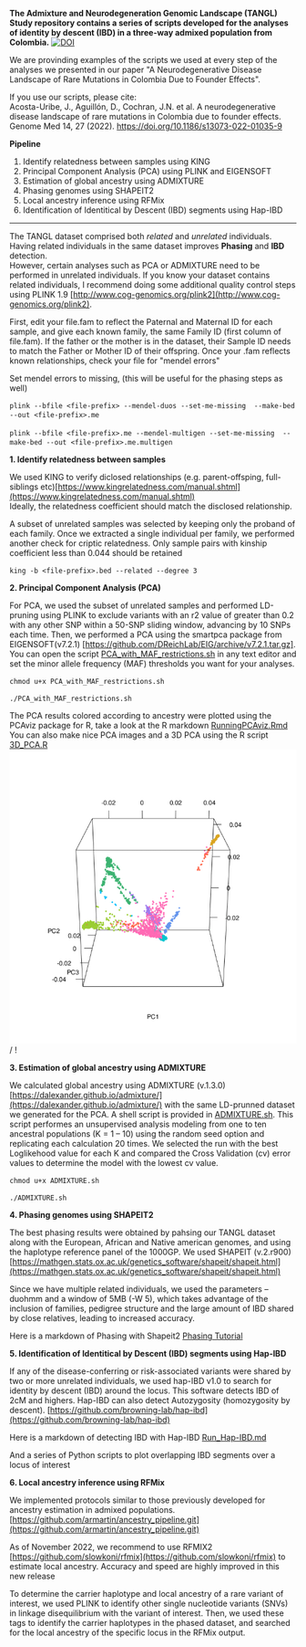 **The Admixture and Neurodegeneration Genomic Landscape (TANGL) Study repository contains a series of scripts developed for the analyses of identity by descent (IBD) in a three-way admixed population from Colombia.** 
[![DOI](https://zenodo.org/badge/394373254.svg)](https://zenodo.org/badge/latestdoi/394373254)

We are provinding examples of the scripts we used at every step of the analyses we presented in our paper "A Neurodegenerative Disease Landscape of Rare Mutations in Colombia Due to Founder Effects". 

  If you use our scripts, please cite: \
  Acosta-Uribe, J., Aguillón, D., Cochran, J.N. et al. A neurodegenerative disease landscape of rare mutations in Colombia due to founder effects. Genome Med 14, 27 (2022). https://doi.org/10.1186/s13073-022-01035-9




**Pipeline**

1. Identify relatedness between samples using KING
2. Principal Component Analysis (PCA) using PLINK and EIGENSOFT
3. Estimation of global ancestry using ADMIXTURE
4. Phasing genomes using SHAPEIT2
5. Local ancestry inference using RFMix 
6. Identification of Identitical by Descent (IBD) segments using Hap-IBD

________
The TANGL dataset comprised both *related* and *unrelated* individuals. Having related individuals in the same dataset improves **Phasing** and **IBD** detection.\
However, certain analyses such as PCA or ADMIXTURE need to be performed in unrelated individuals. If you know your dataset contains related individuals, I recommend doing some additional quality control steps using PLINK 1.9 [http://www.cog-genomics.org/plink2](http://www.cog-genomics.org/plink2).

First, edit your file.fam to reflect the Paternal and Maternal ID for each sample, and give each known family, the same Family ID (first column of file.fam).
If the father or the mother is in the dataset, their Sample ID needs to match the Father or Mother ID of their offspring.
Once your <file>.fam reflects known relationships, check your file for "mendel errors"
  
Set mendel errors to missing, (this will be useful for the phasing steps as well)
```
plink --bfile <file-prefix> --mendel-duos --set-me-missing  --make-bed --out <file-prefix>.me
  
plink --bfile <file-prefix>.me --mendel-multigen --set-me-missing  --make-bed --out <file-prefix>.me.multigen
``` 
  

**1. Identify relatedness between samples**

We used KING to verify diclosed relationships (e.g. parent-offsping, full-siblings etc)[https://www.kingrelatedness.com/manual.shtml](https://www.kingrelatedness.com/manual.shtml) \
Ideally, the relatedness coefficient should match the disclosed relationship.  

A subset of unrelated samples was selected by keeping only the proband of each family. Once we extracted a single individual per family, we performed another check for criptic relatedness. Only sample pairs with kinship coefficient less than 0.044 should be retained 
 
```
king -b <file-prefix>.bed --related --degree 3
```


**2. Principal Component Analysis (PCA)**

For PCA, we used the subset of unrelated samples and performed LD-pruning using PLINK to exclude variants with an r2 value of greater than 0.2 with any other SNP within a 50-SNP sliding window, advancing by 10 SNPs each time. Then, we performed a PCA using the smartpca package from EIGENSOFT(v7.2.1) [https://github.com/DReichLab/EIG/archive/v7.2.1.tar.gz]. You can open the script [PCA_with_MAF_restrictions.sh](PCA_with_MAF_restrictions.sh) in any text editor and set the minor allele frequency (MAF) thresholds you want for your analyses. 

  ```
  chmod u+x PCA_with_MAF_restrictions.sh
  ```
  ```
  ./PCA_with_MAF_restrictions.sh
  ```

The PCA results colored according to ancestry were plotted using the PCAviz package for R, take a look at the R markdown [RunningPCAviz.Rmd](RunningPCAviz.Rmd)\
You can also make nice PCA images and a 3D PCA using the R script [3D_PCA.R](3D_PCA.R)  
![ Alt text](3dAnimatedScatterplot.gif) / ! [](3dAnimatedScatterplot.gif)  
  
  
**3. Estimation of global ancestry using ADMIXTURE**

We calculated global ancestry using ADMIXTURE (v.1.3.0) [https://dalexander.github.io/admixture/](https://dalexander.github.io/admixture/) with the same LD-prunned dataset we generated for the PCA.
A shell script is provided in [ADMIXTURE.sh](ADMIXTURE.sh). This script performes an unsupervised analysis modeling from one to ten ancestral populations (K = 1 – 10) using the random seed option and replicating each calculation 20 times. We selected the run with the best Loglikehood value for each K and compared the Cross Validation (cv) error values to determine the model with the lowest cv value. 
  ```
  chmod u+x ADMIXTURE.sh
  ```
  ```
  ./ADMIXTURE.sh
  ```

 
**4. Phasing genomes using SHAPEIT2**

The best phasing results were obtained by pahsing our TANGL dataset along with the European, African and Native american genomes, and using the haplotype reference panel of the 1000GP. We used SHAPEIT (v.2.r900)[https://mathgen.stats.ox.ac.uk/genetics_software/shapeit/shapeit.html](https://mathgen.stats.ox.ac.uk/genetics_software/shapeit/shapeit.html)
  
Since we have multiple related individuals, we used the parameters –duohmm and a window of 5MB (-W 5), which takes advantage of the inclusion of families, pedigree structure and the large amount of IBD shared by close relatives, leading to increased accuracy. 

Here is a markdown of Phasing with Shapeit2
[Phasing Tutorial](Phasing.md)

  
**5. Identification of Identitical by Descent (IBD) segments using Hap-IBD**

If any of the disease-conferring or risk-associated variants were shared by two or more unrelated individuals, we used hap-IBD v1.0 to search for identity by descent (IBD) around the locus. This software detects IBD of 2cM and highers. Hap-IBD can also detect Autozygosity (homozygosity by descent). [https://github.com/browning-lab/hap-ibd](https://github.com/browning-lab/hap-ibd)

Here is a markdown of detecting IBD with Hap-IBD
[Run_Hap-IBD.md](Run_Hap-IBD.md)

And a series of Python scripts to plot overlapping IBD segments over a locus of interest  
 
**6. Local ancestry inference using RFMix**

We implemented protocols similar to those previously developed for ancestry estimation in admixed populations.[https://github.com/armartin/ancestry_pipeline.git](https://github.com/armartin/ancestry_pipeline.git)

As of November 2022, we recommend to use RFMIX2 [https://github.com/slowkoni/rfmix](https://github.com/slowkoni/rfmix) to estimate local ancestry. Accuracy and speed are highly improved in this new release

To determine the carrier haplotype and local ancestry of a rare variant of interest, we used PLINK to identify other single nucleotide variants (SNVs) in linkage disequilibrium with the variant of interest. Then, we used these tags to identify the carrier haplotypes in the phased dataset, and searched for the local ancestry of the specific locus in the RFMix output.

 
